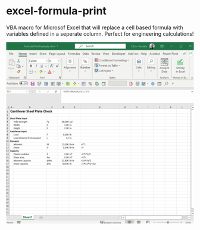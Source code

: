 # excel-formula-print

VBA macro for Microsof Excel that will replace a cell based formula with variables defined in a seperate column. Perfect for engineering calculations!

![recording](https://raw.githubusercontent.com/chris-hendrix/excel-formula-print/main/recording.gif)
